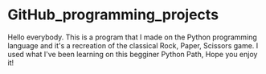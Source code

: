 # GitHub_programming_projects
Hello everybody.
This is a program that I made on the Python programming language and it's a recreation of the classical Rock, Paper, Scissors game.
I used what I've been learning on this begginer Python Path, Hope you enjoy it!
